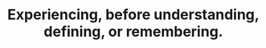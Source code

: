 ---
title: Experiencing, before understanding, defining, or remembering.
tags: experience nondual
---